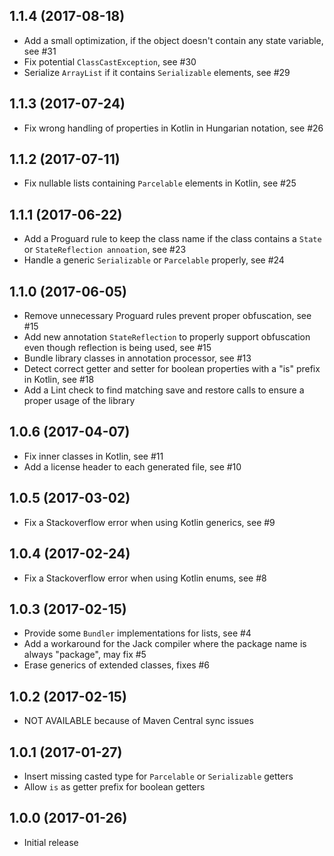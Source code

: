 ## 1.1.4 (2017-08-18)

* Add a small optimization, if the object doesn't contain any state variable, see #31
* Fix potential `ClassCastException`, see #30
* Serialize `ArrayList` if it contains `Serializable` elements, see #29

## 1.1.3 (2017-07-24)

* Fix wrong handling of properties in Kotlin in Hungarian notation, see #26

## 1.1.2 (2017-07-11)

* Fix nullable lists containing `Parcelable` elements in Kotlin, see #25

## 1.1.1 (2017-06-22)

* Add a Proguard rule to keep the class name if the class contains a `State` or `StateReflection annoation`, see #23
* Handle a generic `Serializable` or `Parcelable` properly, see #24

## 1.1.0 (2017-06-05)

* Remove unnecessary Proguard rules prevent proper obfuscation, see #15
* Add new annotation `StateReflection` to properly support obfuscation even though reflection is being used, see #15
* Bundle library classes in annotation processor, see #13
* Detect correct getter and setter for boolean properties with a "is" prefix in Kotlin, see #18
* Add a Lint check to find matching save and restore calls to ensure a proper usage of the library

## 1.0.6 (2017-04-07)

* Fix inner classes in Kotlin, see #11
* Add a license header to each generated file, see #10

## 1.0.5 (2017-03-02)

* Fix a Stackoverflow error when using Kotlin generics, see #9

## 1.0.4 (2017-02-24)

* Fix a Stackoverflow error when using Kotlin enums, see #8

## 1.0.3 (2017-02-15)

* Provide some `Bundler` implementations for lists, see #4
* Add a workaround for the Jack compiler where the package name is always "package", may fix #5
* Erase generics of extended classes, fixes #6

## 1.0.2 (2017-02-15)

* NOT AVAILABLE because of Maven Central sync issues

## 1.0.1 (2017-01-27)

* Insert missing casted type for `Parcelable` or `Serializable` getters
* Allow `is` as getter prefix for boolean getters

## 1.0.0 (2017-01-26)

* Initial release